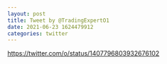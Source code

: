 ```yaml
--- 
layout: post 
title: Tweet by @TradingExpertO1 
date: 2021-06-23 1624479912 
categories: twitter 
--- 
```

https://twitter.com/o/status/1407796803932676102